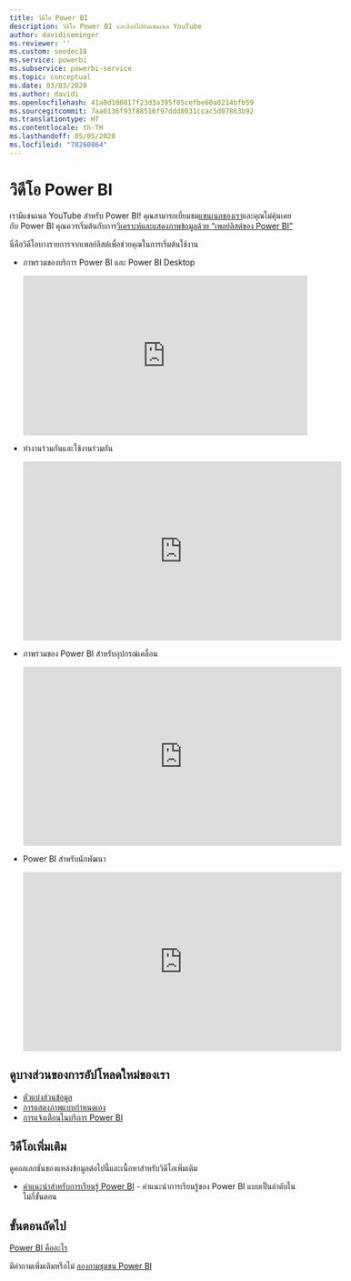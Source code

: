 ```yaml
---
title: วิดีโอ Power BI
description: วิดีโอ Power BI และลิงก์ไปยังแชนเนล YouTube
author: davidiseminger
ms.reviewer: ''
ms.custom: seodec18
ms.service: powerbi
ms.subservice: powerbi-service
ms.topic: conceptual
ms.date: 03/03/2020
ms.author: davidi
ms.openlocfilehash: 41a0d100817f23d3a395f05cefbe60a0214bfb59
ms.sourcegitcommit: 7aa0136f93f88516f97ddd8031ccac5d07863b92
ms.translationtype: HT
ms.contentlocale: th-TH
ms.lasthandoff: 05/05/2020
ms.locfileid: "78260864"
---
```

# <a name="power-bi-videos"></a>วิดีโอ Power BI
เรามีแชนเนล YouTube สำหรับ Power BI! คุณสามารถเยี่ยมชม[แชนเนลของเรา](https://www.youtube.com/user/mspowerbi/videos)และคุณไม่คุ้นเคยกับ Power BI คุณควรเริ่มต้นกับการ[วิเคราะห์และแสดงภาพข้อมูลด้วย “เพลย์ลิสต์ของ Power BI”](https://www.youtube.com/playlist?list=PL1N57mwBHtN0JFoKSR0n-tBkUJHeMP2cP)

นี่คือวิดีโอบางรายการจากเพลย์ลิสต์เพื่อช่วยคุณในการเริ่มต้นใช้งาน

* ภาพรวมของบริการ Power BI และ Power BI Desktop
  
  <iframe width="500" height="281" src="https://www.youtube.com/embed/l2wy4XgQIu0" frameborder="0" allowfullscreen></iframe>
* ทำงานร่วมกันและใช้งานร่วมกัน
  
  <iframe width="560" height="315" src="https://www.youtube.com/embed/5DABLeJzQYM" frameborder="0" allow="autoplay; encrypted-media" allowfullscreen></iframe>
* ภาพรวมของ Power BI สำหรับอุปกรณ์เคลื่อน
  
  <iframe width="560" height="315" src="https://www.youtube.com/embed/07uBWhaCo78" frameborder="0" allow="autoplay; encrypted-media" allowfullscreen></iframe>

* Power BI สำหรับนักพัฒนา
  <iframe width="560" height="315" src="https://www.youtube.com/embed/47uXJW1GIUY" frameborder="0" allow="autoplay; encrypted-media" allowfullscreen></iframe>  

## <a name="watch-some-of-our-new-uploads"></a>ดูบางส่วนของการอัปโหลดใหม่ของเรา
* [ตัวแบ่งส่วนข้อมูล](https://youtu.be/V7i82ZZm0vw)
* [การแสดงภาพแบบกำหนดเอง](https://youtu.be/d-rXAJ3_uAo)
* [การแจ้งเตือนในบริการ Power BI](https://youtu.be/JbL2-HJ8clE)

## <a name="more-videos"></a>วิดีโอเพิ่มเติม
ดูคอลเลกชันของแหล่งข้อมูลต่อไปนี้และเนื้อหาสำหรับวิดีโอเพิ่มเติม

* [คำแนะนำสำหรับการเรียนรู้ Power BI](https://powerbi.microsoft.com/guided-learning/) - คำแนะนำการเรียนรู้ของ Power BI แบบเป็นลำดับในไม่กี่ขั้นตอน

## <a name="next-steps"></a>ขั้นตอนถัดไป
[Power BI คืออะไร](fundamentals/power-bi-overview.md)

มีคำถามเพิ่มเติมหรือไม่ [ลองถามชุมชน Power BI](https://community.powerbi.com/)


